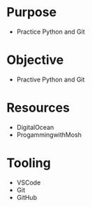 # Purpose
- Practice Python and Git

# Objective
- Practive Python and Git

# Resources
- DigitalOcean
- ProgammingwithMosh

# Tooling
- VSCode
- Git
- GitHub
